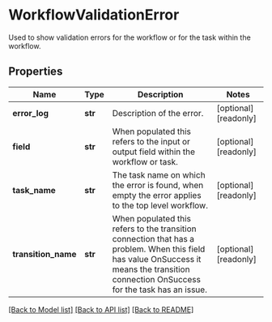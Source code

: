 # WorkflowValidationError

Used to show validation errors for the workflow or for the task within the workflow. 
## Properties
Name | Type | Description | Notes
------------ | ------------- | ------------- | -------------
**error_log** | **str** | Description of the error.   | [optional] [readonly] 
**field** | **str** | When populated this refers to the input or output field within the workflow or task.   | [optional] [readonly] 
**task_name** | **str** | The task name on which the error is found, when empty the error applies to the top level workflow.   | [optional] [readonly] 
**transition_name** | **str** | When populated this refers to the transition connection that has a problem. When this field has value OnSuccess it means the transition connection OnSuccess for the task has an issue.    | [optional] [readonly] 

[[Back to Model list]](../README.md#documentation-for-models) [[Back to API list]](../README.md#documentation-for-api-endpoints) [[Back to README]](../README.md)


